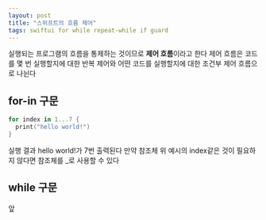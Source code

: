 ```yaml
---
layout: post
title: "스위프트의 흐름 제어"
tags: swiftui for while repeat-while if guard
---
```


실행되는 프로그램의 흐름을 통제하는 것이므로 **제어 흐름**이라고 한다 제어 흐름은 코드를 몇 번 실행할지에 대한 반복 제어와 어떤 코드를 실행할지에 대한 조건부 제어 흐름으로 나뉜다

## for-in 구문

``` swift
for index in 1...7 {
  print("hello world!")
}
```

실행 결과 hello world!가 7번 출력된다 만약 참조체 위 예시의 index같은 것이 필요하지 않다면 참조체를 _로 사용할 수 있다

## while 구문

앞


